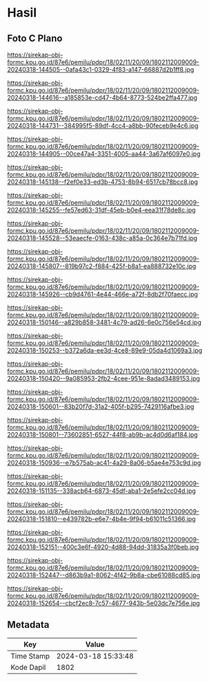 # Hasil

## Foto C Plano

https://sirekap-obj-formc.kpu.go.id/87e6/pemilu/pdpr/18/02/11/20/09/1802112009009-20240318-144505--0afa43c1-0329-4f83-a147-66887d2b1ff8.jpg

https://sirekap-obj-formc.kpu.go.id/87e6/pemilu/pdpr/18/02/11/20/09/1802112009009-20240318-144616--a185853e-cd47-4b64-8773-524be2ffa477.jpg

https://sirekap-obj-formc.kpu.go.id/87e6/pemilu/pdpr/18/02/11/20/09/1802112009009-20240318-144731--384995f5-89df-4cc4-a8bb-90feceb9e4c6.jpg

https://sirekap-obj-formc.kpu.go.id/87e6/pemilu/pdpr/18/02/11/20/09/1802112009009-20240318-144905--00ce47a4-3351-4005-aa44-3a67af6097e0.jpg

https://sirekap-obj-formc.kpu.go.id/87e6/pemilu/pdpr/18/02/11/20/09/1802112009009-20240318-145138--f2ef0e33-ed3b-4753-8b94-6517cb78bcc8.jpg

https://sirekap-obj-formc.kpu.go.id/87e6/pemilu/pdpr/18/02/11/20/09/1802112009009-20240318-145255--fe57ed63-31df-45eb-b0e4-eea31f78de8c.jpg

https://sirekap-obj-formc.kpu.go.id/87e6/pemilu/pdpr/18/02/11/20/09/1802112009009-20240318-145528--53eaecfe-0163-438c-a85a-0c364e7b71fd.jpg

https://sirekap-obj-formc.kpu.go.id/87e6/pemilu/pdpr/18/02/11/20/09/1802112009009-20240318-145807--819b97c2-f884-425f-b8a1-ea888732e10c.jpg

https://sirekap-obj-formc.kpu.go.id/87e6/pemilu/pdpr/18/02/11/20/09/1802112009009-20240318-145926--cb9d4761-4e44-466e-a72f-8db2f70faecc.jpg

https://sirekap-obj-formc.kpu.go.id/87e6/pemilu/pdpr/18/02/11/20/09/1802112009009-20240318-150146--a829b858-3481-4c79-ad26-6e0c756e54cd.jpg

https://sirekap-obj-formc.kpu.go.id/87e6/pemilu/pdpr/18/02/11/20/09/1802112009009-20240318-150253--b372a6da-ee3d-4ce8-89e9-05da4d1069a3.jpg

https://sirekap-obj-formc.kpu.go.id/87e6/pemilu/pdpr/18/02/11/20/09/1802112009009-20240318-150420--9a085953-2fb2-4cee-951e-8adad3489153.jpg

https://sirekap-obj-formc.kpu.go.id/87e6/pemilu/pdpr/18/02/11/20/09/1802112009009-20240318-150601--83b20f7d-31a2-405f-b295-7429116afbe3.jpg

https://sirekap-obj-formc.kpu.go.id/87e6/pemilu/pdpr/18/02/11/20/09/1802112009009-20240318-150801--73602851-6527-44f8-ab9b-ac4d0d6af184.jpg

https://sirekap-obj-formc.kpu.go.id/87e6/pemilu/pdpr/18/02/11/20/09/1802112009009-20240318-150936--e7b575ab-ac41-4a29-8a06-b5ae4e753c9d.jpg

https://sirekap-obj-formc.kpu.go.id/87e6/pemilu/pdpr/18/02/11/20/09/1802112009009-20240318-151135--338acb64-6873-45df-aba1-2e5efe2cc04d.jpg

https://sirekap-obj-formc.kpu.go.id/87e6/pemilu/pdpr/18/02/11/20/09/1802112009009-20240318-151810--e439782b-e6e7-4b4e-9f94-b61011c51366.jpg

https://sirekap-obj-formc.kpu.go.id/87e6/pemilu/pdpr/18/02/11/20/09/1802112009009-20240318-152151--400c3e6f-4920-4d88-94dd-31835a3f0beb.jpg

https://sirekap-obj-formc.kpu.go.id/87e6/pemilu/pdpr/18/02/11/20/09/1802112009009-20240318-152447--d863b9a1-8062-4f42-9b8a-cbe61088cd85.jpg

https://sirekap-obj-formc.kpu.go.id/87e6/pemilu/pdpr/18/02/11/20/09/1802112009009-20240318-152654--cbcf2ec8-7c57-4677-943b-5e03dc7e756e.jpg


## Metadata

| Key        | Value               |
| ---------- | ------------------- |
| Time Stamp | 2024-03-18 15:33:48 |
| Kode Dapil | 1802                |



